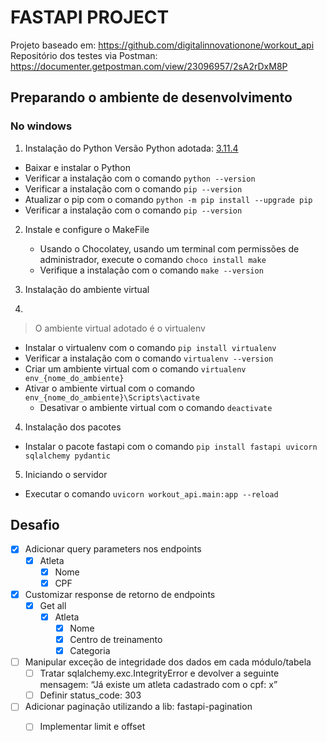 # FASTAPI PROJECT

Projeto baseado em: <https://github.com/digitalinnovationone/workout_api>
Repositório dos testes via Postman: <https://documenter.getpostman.com/view/23096957/2sA2rDxM8P>

## Preparando o ambiente de desenvolvimento

### No windows

1. Instalação do Python
 Versão Python adotada: [3.11.4](https://www.python.org/ftp/python/3.11.4/python-3.11.4-amd64.exe)

- Baixar e instalar o Python
- Verificar a instalação com o comando `python --version`
- Verificar a instalação com o comando `pip --version`
- Atualizar o pip com o comando `python -m pip install --upgrade pip`
- Verificar a instalação com o comando `pip --version`

2. Instale e configure o MakeFile
   - Usando o Chocolatey, usando um terminal com permissões de administrador, execute o comando `choco install make`
   - Verifique a instalação com o comando `make --version`

3. Instalação do ambiente virtual
4. 

> O ambiente virtual adotado é o virtualenv

- Instalar o virtualenv com o comando `pip install virtualenv`
- Verificar a instalação com o comando `virtualenv --version`
- Criar um ambiente virtual com o comando `virtualenv env_{nome_do_ambiente}`
- Ativar o ambiente virtual com o comando `env_{nome_do_ambiente}\Scripts\activate`
  - Desativar o ambiente virtual com o comando `deactivate`

4. Instalação dos pacotes

- Instalar o pacote fastapi com o comando `pip install fastapi uvicorn sqlalchemy pydantic`

5. Iniciando o servidor

- Executar o comando `uvicorn workout_api.main:app --reload`

## Desafio


- [x] Adicionar query parameters nos endpoints
    - [x] Atleta
        - [x] Nome
        - [x] CPF
- [x] Customizar response de retorno de endpoints
    - [x] Get all
        - [x] Atleta
            - [x] Nome
            - [x] Centro de treinamento
            - [x] Categoria
- [ ] Manipular exceção de integridade dos dados em cada módulo/tabela
    - [ ] Tratar sqlalchemy.exc.IntegrityError e devolver a seguinte mensagem: “Já existe um atleta cadastrado com o cpf: x”
    - [ ] Definir status_code: 303
- [ ] Adicionar paginação utilizando a lib: fastapi-pagination
    - [ ] Implementar limit e offset

